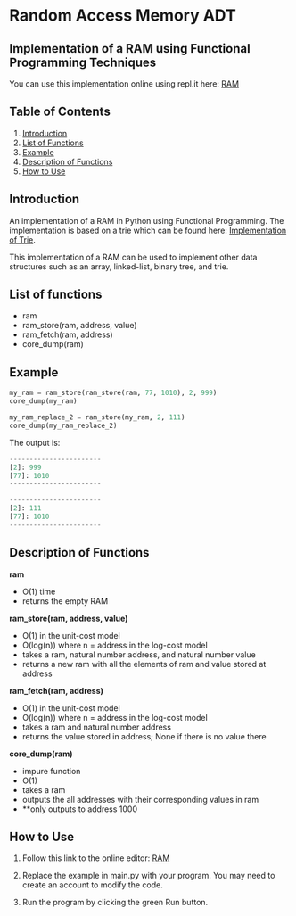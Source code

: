 # Random Access Memory ADT

## Implementation of a RAM using Functional Programming Techniques

You can use this implementation online using repl.it here: [RAM](https://repl.it/@TansonL/ram)

## Table of Contents
1. [Introduction](#introduction)
2. [List of Functions](#list-of-functions)
3. [Example](#example)
4. [Description of Functions](#description-of-functions)
5. [How to Use](#how-to-use)

## Introduction

An implementation of a RAM in Python using Functional Programming. The implementation is based on a trie which can be found here:
[Implementation of Trie](https://github.com/tansonlee/trie). 

This implementation of a RAM can be used to implement other data structures such as an array, linked-list, binary tree, and trie.

## List of functions
* ram
* ram_store(ram, address, value)
* ram_fetch(ram, address)
* core_dump(ram)

## Example

```python
my_ram = ram_store(ram_store(ram, 77, 1010), 2, 999)
core_dump(my_ram)

my_ram_replace_2 = ram_store(my_ram, 2, 111)
core_dump(my_ram_replace_2)

```

The output is:
```python
-----------------------
[2]: 999
[77]: 1010
-----------------------

-----------------------
[2]: 111
[77]: 1010
-----------------------
```

## Description of Functions

**ram**
* O(1) time
* returns the empty RAM

**ram_store(ram, address, value)**
* O(1) in the unit-cost model
* O(log(n)) where n = address in the log-cost model
* takes a ram, natural number address, and natural number value
* returns a new ram with all the elements of ram and value stored at address

**ram_fetch(ram, address)**
* O(1) in the unit-cost model
* O(log(n)) where n = address in the log-cost model
* takes a ram and natural number address
* returns the value stored in address; None if there is no value there

**core_dump(ram)**
* impure function
* O(1)
* takes a ram
* outputs the all addresses with their corresponding values in ram
* **only outputs to address 1000

## How to Use

1. Follow this link to the online editor: [RAM](https://repl.it/@TansonL/ram)

2. Replace the example in main.py with your program. You may need to create an account to modify the code.

3. Run the program by clicking the green Run button.